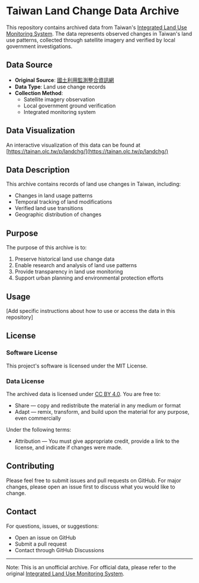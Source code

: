 # Taiwan Land Change Data Archive

This repository contains archived data from Taiwan's [Integrated Land Use Monitoring System](https://landchg.tcd.gov.tw/Module/RWD/Web/pub_exhibit.aspx). The data represents observed changes in Taiwan's land use patterns, collected through satellite imagery and verified by local government investigations.

## Data Source

- **Original Source**: [國土利用監測整合資訊網](https://landchg.tcd.gov.tw/Module/RWD/Web/pub_exhibit.aspx)
- **Data Type**: Land use change records
- **Collection Method**: 
  - Satellite imagery observation
  - Local government ground verification
  - Integrated monitoring system

## Data Visualization

An interactive visualization of this data can be found at [https://tainan.olc.tw/p/landchg/](https://tainan.olc.tw/p/landchg/)

## Data Description

This archive contains records of land use changes in Taiwan, including:
- Changes in land usage patterns
- Temporal tracking of land modifications
- Verified land use transitions
- Geographic distribution of changes

## Purpose

The purpose of this archive is to:
1. Preserve historical land use change data
2. Enable research and analysis of land use patterns
3. Provide transparency in land use monitoring
4. Support urban planning and environmental protection efforts

## Usage

[Add specific instructions about how to use or access the data in this repository]

## License

### Software License
This project's software is licensed under the MIT License.

### Data License
The archived data is licensed under [CC BY 4.0](https://creativecommons.org/licenses/by/4.0/). You are free to:
- Share — copy and redistribute the material in any medium or format
- Adapt — remix, transform, and build upon the material for any purpose, even commercially

Under the following terms:
- Attribution — You must give appropriate credit, provide a link to the license, and indicate if changes were made.

## Contributing

Please feel free to submit issues and pull requests on GitHub. For major changes, please open an issue first to discuss what you would like to change.

## Contact

For questions, issues, or suggestions:
- Open an issue on GitHub
- Submit a pull request
- Contact through GitHub Discussions

---

Note: This is an unofficial archive. For official data, please refer to the original [Integrated Land Use Monitoring System](https://landchg.tcd.gov.tw/Module/RWD/Web/pub_exhibit.aspx). 